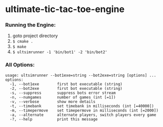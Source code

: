 # ultimate-tic-tac-toe-engine

### Running the Engine:
1. goto project directory
2. `$ cmake .`
3. `$ make`
4. `$ ultsimrunner -1 'bin/bot1' -2 'bin/bot2'`

### All Options:
```
usage: ultsimrunner --bot1exe=string --bot2exe=string [options] ...
options:
  -1, --bot1exe        first bot executable (string)
  -2, --bot2exe        first bot executable (string)
  -s, --suppress       suppress bots error stream
  -n, --numgames       number of games (int [=1])
  -v, --verbose        show more details
  -t, --timebank       set timebank in milliseconds (int [=40000])
  -m, --timepermove    set timepermove in milliseconds (int [=2000])
  -a, --alternate      alternate players, switch players every game
  -?, --help           print this message
```
